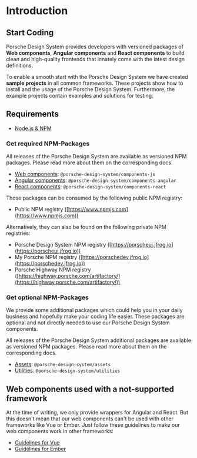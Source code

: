# Introduction

<TableOfContents></TableOfContents>

## Start Coding

Porsche Design System provides developers with versioned packages of **Web components**, **Angular components** and **React components** to build clean and high-quality frontends that innately come with the latest design definitions.

To enable a smooth start with the Porsche Design System we have created **sample projects** in all common frameworks. These projects show how to install and the usage of the Porsche Design System. Furthermore, the example projects contain examples and solutions for testing.

## Requirements
* [Node.js & NPM](https://nodejs.org)

### Get required NPM-Packages

All releases of the Porsche Design System are available as versioned NPM packages. Please read more about them on the corresponding docs.
* [Web components](start-coding/vanilla-js): `@porsche-design-system/components-js`
* [Angular components](start-coding/angular): `@porsche-design-system/components-angular`
* [React components](start-coding/react): `@porsche-design-system/components-react`

Those packages can be consumed by the following public NPM registry:
* Public NPM registry ([https://www.npmjs.com](https://www.npmjs.com))

Alternatively, they can also be found on the following private NPM registries:
* Porsche Design System NPM registry ([https://porscheui.jfrog.io](https://porscheui.jfrog.io))
* My Porsche NPM registry ([https://porschedev.jfrog.io](https://porschedev.jfrog.io))
* Porsche Highway NPM registry ([https://highway.porsche.com/artifactory/](https://highway.porsche.com/artifactory/))

### Get optional NPM-Packages

We provide some additional packages which could help you in your daily business and hopefully make your coding life easier. These packages are optional and not directly needed to use our Porsche Design System components.

All releases of the Porsche Design System additional packages are available as versioned NPM packages. Please read more about them on the corresponding docs.
* [Assets](assets/introduction): `@porsche-design-system/assets`
* [Utilities](utilities/introduction): `@porsche-design-system/utilities`

## Web components used with a not-supported framework

At the time of writing, we only provide wrappers for Angular and React. But this doesn't mean that our web components can't be used with other frameworks like Vue or Ember. 
Just follow these guidelines to make our web components work in other frameworks:

- [Guidelines for Vue](https://stenciljs.com/docs/vue)
- [Guidelines for Ember](https://stenciljs.com/docs/ember)